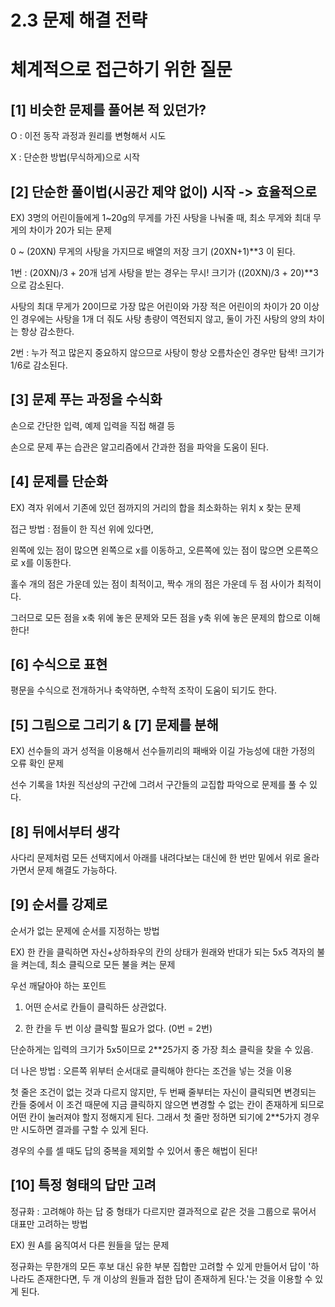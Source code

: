 2.3 문제 해결 전략
================

# 체계적으로 접근하기 위한 질문


## [1] 비슷한 문제를 풀어본 적 있던가?

O : 이전 동작 과정과 원리를 변형해서 시도

X : 단순한 방법(무식하게)으로 시작


## [2] 단순한 풀이법(시공간 제약 없이) 시작 -> 효율적으로

EX) 3명의 어린이들에게 1~20g의 무게를 가진 사탕을 나눠줄 때, 최소 무게와 최대 무게의 차이가 20가 되는 문제

 0 ~ (20XN) 무게의 사탕을 가지므로 배열의 저장 크기 (20XN+1)**3 이 된다.


1번 : (20XN)/3 + 20개 넘게 사탕을 받는 경우는 무시! 크기가 ((20XN)/3 + 20)**3으로 감소된다.

사탕의 최대 무게가 20이므로 가장 많은 어린이와 가장 적은 어린이의 차이가 20 이상인 경우에는 사탕을 1개 더 줘도 사탕 총량이 역전되지 않고, 둘이 가진 사탕의 양의 차이는 항상 감소한다.

2번 : 누가 적고 많은지 중요하지 않으므로 사탕이 항상 오름차순인 경우만 탐색! 크기가 1/6로 감소된다.



## [3] 문제 푸는 과정을 수식화

손으로 간단한 입력, 예제 입력을 직접 해결 등

손으로 문제 푸는 습관은 알고리즘에서 간과한 점을 파악을 도움이 된다.


## [4] 문제를 단순화

EX) 격자 위에서 기존에 있던 점까지의 거리의 합을 최소화하는 위치 x 찾는 문제


접근 방법 : 점들이 한 직선 위에 있다면,

왼쪽에 있는 점이 많으면 왼쪽으로 x를 이동하고, 오른쪽에 있는 점이 많으면 오른쪽으로 x를 이동한다.

홀수 개의 점은 가운데 있는 점이 최적이고, 짝수 개의 점은 가운데 두 점 사이가 최적이다.


그러므로 모든 점을 x축 위에 놓은 문제와 모든 점을 y축 위에 놓은 문제의 합으로 이해한다!



## [6] 수식으로 표현

평문을 수식으로 전개하거나 축약하면, 수학적 조작이 도움이 되기도 한다.


## [5] 그림으로 그리기 & [7] 문제를 분해

EX) 선수들의 과거 성적을 이용해서 선수들끼리의 패배와 이길 가능성에 대한 가정의 오류 확인 문제

선수 기록을 1차원 직선상의 구간에 그려서 구간들의 교집합 파악으로 문제를 풀 수 있다.


## [8] 뒤에서부터 생각

사다리 문제처럼 모든 선택지에서 아래를 내려다보는 대신에 한 번만 밑에서 위로 올라가면서 문제 해결도 가능하다.


## [9] 순서를 강제로

순서가 없는 문제에 순서를 지정하는 방법


EX) 한 칸을 클릭하면 자신+상하좌우의 칸의 상태가 원래와 반대가 되는 5x5 격자의 불을 켜는데, 최소 클릭으로 모든 불을 켜는 문제


우선 깨달아야 하는 포인트

1) 어떤 순서로 칸들이 클릭하든 상관없다.

2) 한 칸을 두 번 이상 클릭할 필요가 없다. (0번 = 2번)


단순하게는 입력의 크기가 5x5이므로 2**25가지 중 가장 최소 클릭을 찾을 수 있음.

더 나은 방법 : 오른쪽 위부터 순서대로 클릭해야 한다는 조건을 넣는 것을 이용

첫 줄은 조건이 없는 것과 다르지 않지만, 두 번째 줄부터는 자신이 클릭되면 변경되는 칸들 중에서 이 조건 때문에 지금 클릭하지 않으면 변경할 수 없는 칸이 존재하게 되므로 어떤 칸이 눌러져야 할지 정해지게 된다. 그래서 첫 줄만 정하면 되기에 2**5가지 경우만 시도하면 결과를 구할 수 있게 된다.


경우의 수를 셀 때도 답의 중복을 제외할 수 있어서 좋은 해법이 된다!


## [10] 특정 형태의 답만 고려

정규화 : 고려해야 하는 답 중 형태가 다르지만 결과적으로 같은 것을 그룹으로 묶어서 대표만 고려하는 방법


EX) 원 A를 움직여서 다른 원들을 덮는 문제

정규화는 무한개의 모든 후보 대신 유한 부분 집합만 고려할 수 있게 만들어서 답이 '하나라도 존재한다면, 두 개 이상의 원들과 접한 답이 존재하게 된다.'는 것을 이용할 수 있게 된다.

